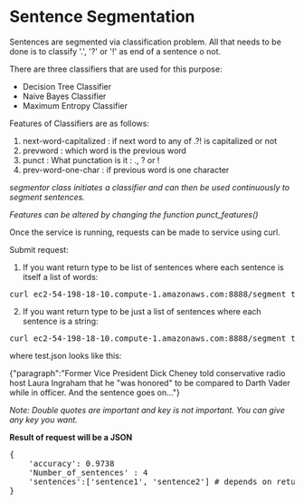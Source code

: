 Sentence Segmentation
========

Sentences are segmented via classification problem. All that needs to be done is to classify '.', '?' or '!' as end of a sentence o not.

There are three classifiers that are used for this purpose:
 - Decision Tree Classifier
 - Naive Bayes Classifier
 - Maximum Entropy Classifier

Features of Classifiers are as follows:

1. next-word-capitalized : if next word to any of .?! is capitalized or not
2. prevword : which word is the previous word
3. punct : What punctation is it : ., ? or !
4. prev-word-one-char :  if previous word is one character

*segmentor class initiates a classifier and can then be used continuously to segment sentences.*

*Features can be altered by changing the function punct_features()*

Once the service is running, requests can be made to service using curl.

Submit request:

1. If you want return type to be list of sentences where each sentence is itself a list of words: 

<pre>curl ec2-54-198-18-10.compute-1.amazonaws.com:8888/segment_text_return_listOfwords -d @test6.json -H "Content-Type: application/json"</pre>

2. If you want return type to be just a list of sentences where each sentence is a string:

<pre>curl ec2-54-198-18-10.compute-1.amazonaws.com:8888/segment_text_return_sentences -d @test6.json -H "Content-Type: application/json"</pre>

where test.json looks like this:

{"paragraph":"Former Vice President Dick Cheney told conservative radio host Laura Ingraham that he \"was honored\" to be compared to Darth Vader while in officer. And the sentence goes on..."}

*Note: Double quotes are important and key is not important. You can give any key you want.*

**Result of request will be a JSON**
<pre>
{
	'accuracy': 0.9738
	'Number_of_sentences' : 4
	'sentences':['sentence1', 'sentence2'] # depends on return type
}
</pre>






 







